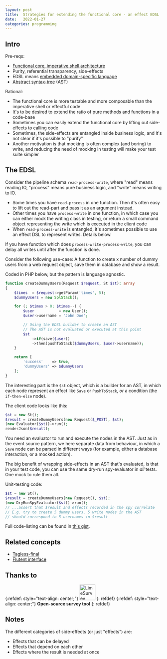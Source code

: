 ```yaml
---
layout: post
title:  Strategies for extending the functional core - an effect EDSL 
date:   2022-01-27
categories: programming
---
```


## Intro

Pre-reqs:

* [Functional core, imperative shell architecture](https://github.com/kbilsted/Functional-core-imperative-shell/blob/master/README.md)
* Purity, referential transparency, side-effects
* EDSL means [embedded domain-specific language](https://en.wikipedia.org/wiki/Domain-specific_language#External_and_Embedded_Domain_Specific_Languages)
* [Abstract syntax-tree](https://en.wikipedia.org/wiki/Abstract_syntax_tree) (AST)

Rational:

* The functional core is more testable and more composable than the imperative shell or effectful code
* It's to be desired to extend the ratio of pure methods and functions in a code-base
* Sometimes you can easily extend the functional core by lifting out side-effects to calling code
* Sometimes, the side-effects are entangled inside business logic, and it's not clear if it's possible to "purify"
* Another motivation is that mocking is often complex (and boring) to write, and reducing the need of mocking in testing will make your test suite simpler

## The EDSL

Consider the pipeline schema `read-process-write`, where "read" means reading IO, "process" means pure business logic, and "write" means writing to IO.

* Some times you have `read-process` in one function. Then it's often easy to lift out the read-part and pass it as an argument instead.
* Other times you have `process-write` in one function, in which case you can either mock the writing class in testing, or return a small command object representing the write which is executed in the client code
* When `read-process-write` is entangled, it's sometimes possible to use an effect DSL to represent writes. Details below.

If you have function which does `process-write-process-write`, you can delay all writes until after the function is done.

Consider the following use-case: A function to create x number of dummy users from a web request object, save them in database and show a result.

Coded in PHP below, but the pattern is language agnostic.

```php
function createDummyUsers(Request $request, St $st): array
{
    $times  = $request->getParam('times', 5);
    $dummyUsers = new SplStack();

    for (; $times > 0; $times--) {
        $user           = new User();
        $user->username = 'John Doe';

        // Using the EDSL builder to create an AST
        // The AST is not evaluated or executed at this point
        $st
            ->if(save($user))
            ->then(pushToStack($dummyUsers, $user->username));
    }

    return [
        'success'    => true,
        'dummyUsers' => $dummyUsers
    ];
}
```

The interesting part is the `$st` object, which is a builder for an AST, in which each node represent an effect like `Save` or `PushToStack`, _or_ a condition (the `if-then-else` node).

The client code looks like this:

```php
$st = new St();
$result = createDummyUsers(new Request($_POST), $st);
(new Evaluator($st))->run();
renderJson($result);
```

You need an evaluator to run and execute the nodes in the AST. Just as in the event source pattern, we here separate data from behaviour, in which a `Save` node can be parsed in different ways (for example, either a database interaction, or a mocked action).

The big benefit of wrapping side-effects in an AST that's evaluated, is that in your test code, you can use the same dry-run spy-evaluator in _all_ tests. One mock to rule them all.

Unit-testing code:

```php
$st = new St();
$result = createDummyUsers(new Request(), $st);
(new DryRunSpyEvaluator($st))->run();
// ...assert that $result and effects recorded in the spy correlate
// E.g. try to create 5 dummy users, 5 write nodes in the AST
// should correspond to 5 usernames in $result
```

Full code-listing can be found in [this gist](https://gist.github.com/olleharstedt/88752595d8abb0ff7ba7197d26b3d15b).

## Related concepts

* [Tagless-final](https://discuss.ocaml.org/t/explain-like-im-5-years-old-tagless-final-pattern/)
* [Flutent interface](https://martinfowler.com/bliki/FluentInterface.html)

## Thanks to

{:refdef: style="text-align: center;"}
<a href="https://www.limesurvey.org"><img src="{{ site.url }}/assets/img/limesurveylogo.png" alt="LimeSurvey" height="50px"/></a>
{: refdef}
{:refdef: style="text-align: center;"}
**Open-source survey tool**
{: refdef}

## Notes


The different categories of side-effects (or just "effects") are:

* Effects that can be delayed
* Effects that depend on each other
* Effects where the result is needed at once
